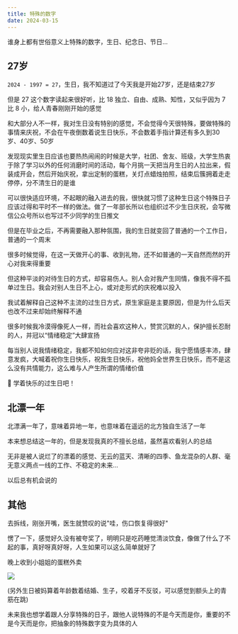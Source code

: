 ```yaml
---
title: 特殊的数字
date: 2024-03-15
---
```


谁身上都有世俗意义上特殊的数字，生日、纪念日、节日...

## 27岁

`2024 - 1997 = 27`，生日，我不知道过了今天我是开始27岁，还是结束27岁

但是 27 这个数字读起来很好听，比 18 独立、自由、成熟、知性，又似乎因为 7 比 8 小，给人青春刚刚开始的感觉

和大部分人不一样，我对生日没有特别的感觉，不会觉得今天很特殊，要做特殊的事情来庆祝，不会在午夜倒数着说生日快乐，不会数着手指计算还有多久到30岁、40岁、50岁

发现现实里生日应该也要热热闹闹的时候是大学，社团、舍友、班级，大学生热衷于除了学习以外的任何消磨时间的活动，每个月挑一天把当月生日的人拉出来，假装成开会，然后开始庆祝，拿出定制的蛋糕，关灯点蜡烛拍照，结束后簇拥着走走停停，分不清生日的是谁

可以很快适应环境，不起眼的融入进去的我，很快就习惯了这种生日这个特殊日子应该过得和平时不一样的做法。做了一年部长所以也组织过不少生日庆祝，会写微信公众号所以也写过不少同学的生日推文

但是在毕业之后，不再需要融入那种氛围，我的生日就变回了普通的一个工作日，普通的一个周末

很多时候觉得，在这一天做开心的事、收到礼物，还不如普通的一天自然而然的开心对我来得重要

但这种平淡的对待生日的方式，却容易伤人。别人会对我产生同情，像我不得不孤单过生日。我会对别人生日不上心，或对走形式的庆祝难以投入

我试着解释自己这种不主流的过生日方式，原生家庭是主要原因，但是为什么后天也改不过来却始终解释不通

很多时候我冷漠得像死人一样，而社会喜欢这种人，赞赏沉默的人，保护擅长忍耐的人，并冠以“情绪稳定”大肆宣扬

每当别人说我情绪稳定，我都不知如何应对这非夸非贬的话，我宁愿情感丰沛，肆意发疯，大喊着祝你生日快乐，祝我生日快乐，祝他妈全世界生日快乐，而不是这么没有共情能力，这么难与人产生所谓的情绪价值

😬 学着快乐的过生日吧！

## 北漂一年

北漂满一年了，意味着异地一年，也意味着在遥远的北方独自生活了一年

本来想总结这一年的，但是发现我真的不擅长总结，虽然喜欢看别人的总结

无非是被人说烂了的漂着的感觉、无云的蓝天、清晰的四季、鱼龙混杂的人群、毫无意义两点一线的工作、不稳定的未来...

以后总有机会说的

## 其他

去拆线，刚张开嘴，医生就赞叹的说"哇，伤口恢复得很好"

愣了一下，感觉好久没有被夸奖了，明明只是吃药睡觉清淡饮食，像做了什么了不起的事，真好呀真好呀，人生如果可以这么简单就好了

晚上收到小姐姐的蛋糕外卖

![](https://kingan-md-img.oss-cn-guangzhou.aliyuncs.com/blog/20240315215547450.png?x-oss-process=image/format,webp/resize,w_640)

(另外生日被妈算着年龄数着结婚、生子，咬着牙不反驳，可以感觉到额头上的青筋在跳)

未来我也想学着跟人分享特殊的日子，跟他人说特殊的不是今天而是你，重要的不是今天而是你，把抽象的特殊数字变为具体的人
